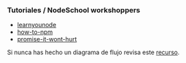 ### Tutoriales / NodeSchool workshoppers

* [learnyounode](https://github.com/workshopper/learnyounode)
* [how-to-npm](https://github.com/workshopper/how-to-npm)
* [promise-it-wont-hurt](https://github.com/stevekane/promise-it-wont-hurt)

Si nunca has hecho un diagrama de flujo revisa este [recurso](https://www.youtube.com/watch?v=Lub5qOmY4JQ).